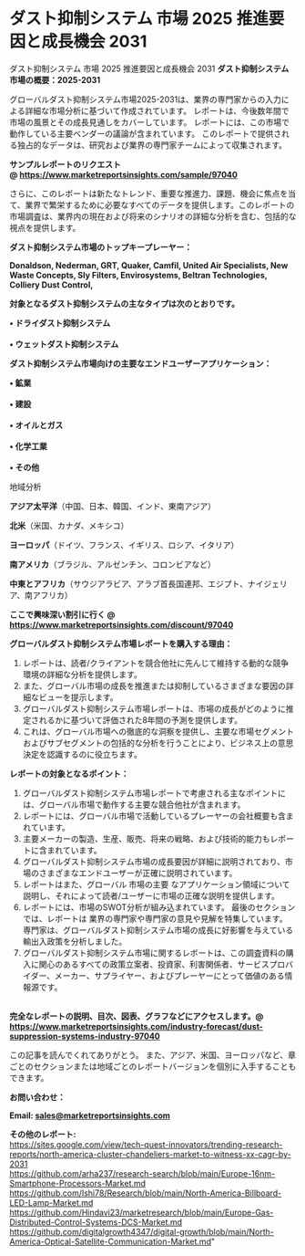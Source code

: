 # ダスト抑制システム 市場 2025 推進要因と成長機会 2031
ダスト抑制システム 市場 2025 推進要因と成長機会 2031
<strong><b>ダスト抑制システム市場の概要：2025-2031</b></strong>

グローバルダスト抑制システム市場2025-2031は、業界の専門家からの入力による詳細な市場分析に基づいて作成されています。 レポートは、今後数年間で市場の風景とその成長見通しをカバーしています。 レポートには、この市場で動作している主要ベンダーの議論が含まれています。 このレポートで提供される独占的なデータは、研究および業界の専門家チームによって収集されます。

<strong>サンプルレポートのリクエスト @ <a href=https://www.marketreportsinsights.com/sample/97040>https://www.marketreportsinsights.com/sample/97040</a></strong>

さらに、このレポートは新たなトレンド、重要な推進力、課題、機会に焦点を当て、業界で繁栄するために必要なすべてのデータを提供します。このレポートの市場調査は、業界内の現在および将来のシナリオの詳細な分析を含む、包括的な視点を提供します。

<strong>ダスト抑制システム市場のトップキープレーヤー：</strong>

<strong>Donaldson, Nederman, GRT, Quaker, Camfil, United Air Specialists, New Waste Concepts, Sly Filters, Envirosystems, Beltran Technologies, Colliery Dust Control,</strong>

<strong><b>対象となるダスト抑制システムの主なタイプは次のとおりです。</b></strong>

<strong>• ドライダスト抑制システム<br><br>• ウェットダスト抑制システム</strong>

<strong><b>ダスト抑制システム市場向けの主要なエンドユーザーアプリケーション：</b></strong>

<strong>• 鉱業<br><br>• 建設<br><br>• オイルとガス<br><br>• 化学工業<br><br>• その他</strong>

 地域分析

<strong><b>アジア太平洋</b></strong>（中国、日本、韓国、インド、東南アジア）

<strong><b>北米</b></strong>（米国、カナダ、メキシコ）

<strong><b>ヨーロッパ</b></strong>（ドイツ、フランス、イギリス、ロシア、イタリア）

<strong><b>南アメリカ</b></strong>（ブラジル、アルゼンチン、コロンビアなど）

<strong><b>中東とアフリカ</b></strong>（サウジアラビア、アラブ首長国連邦、エジプト、ナイジェリア、南アフリカ）

<strong>ここで興味深い割引に行く @ <a href=https://www.marketreportsinsights.com/discount/97040>https://www.marketreportsinsights.com/discount/97040</a></strong>

<strong><b>グローバルダスト抑制システム市場レポートを購入する理由：</b></strong>
<ol>
  <li>レポートは、読者/クライアントを競合他社に先んじて維持する動的な競争環境の詳細な分析を提供します。</li>
  <li>また、グローバル市場の成長を推進または抑制しているさまざまな要因の詳細なビューを提示します。</li>
  <li>グローバルダスト抑制システム市場レポートは、市場の成長がどのように推定されるかに基づいて評価された8年間の予測を提供します。</li>
  <li>これは、グローバル市場への徹底的な洞察を提供し、主要な市場セグメントおよびサブセグメントの包括的な分析を行うことにより、ビジネス上の意思決定を認識するのに役立ちます。</li>
</ol>
<strong><b>レポートの対象となるポイント：</b></strong>
<ol>
  <li>グローバルダスト抑制システム市場レポートで考慮される主なポイントには、グローバル市場で動作する主要な競合他社が含まれます。</li>
  <li>レポートには、グローバル市場で活動しているプレーヤーの会社概要も含まれています。</li>
  <li>主要メーカーの製造、生産、販売、将来の戦略、および技術的能力もレポートに含まれています。</li>
  <li>グローバルダスト抑制システム市場の成長要因が詳細に説明されており、市場のさまざまなエンドユーザーが正確に説明されています。</li>
  <li>レポートはまた、グローバル 市場の主要 なアプリケーション領域について説明し、それによって読者/ユーザーに市場の正確な説明を提供します。</li>
  <li>レポートには、市場のSWOT分析が組み込まれています。 最後のセクションでは、レポートは 業界の専門家や専門家の意見や見解を特集しています。 専門家は、グローバルダスト抑制システム市場の成長に好影響を与えている輸出入政策を分析しました。</li>
  <li>グローバルダスト抑制システム市場に関するレポートは、この調査資料の購入に関心のあるすべての政策立案者、投資家、利害関係者、サービスプロバイダー、メーカー、サプライヤー、およびプレーヤーにとって価値のある情報源です。</li>
</ol><br>
<strong>完全なレポートの説明、目次、図表、グラフなどにアクセスします。@ <a href=https://www.marketreportsinsights.com/industry-forecast/dust-suppression-systems-industry-97040>https://www.marketreportsinsights.com/industry-forecast/dust-suppression-systems-industry-97040</a></strong>

この記事を読んでくれてありがとう。 また、アジア、米国、ヨーロッパなど、章ごとのセクションまたは地域ごとのレポートバージョンを個別に入手することもできます。

<strong><b>お問い合わせ：</b></strong>

<strong>Email: </strong><a href=mailto:sales@marketreportsinsights.com><strong>sales@marketreportsinsights.com</strong></a>

<strong>その他のレポート:</strong>
<br>
<a href=https://sites.google.com/view/tech-quest-innovators/trending-research-reports/north-america-cluster-chandeliers-market-to-witness-xx-cagr-by-2031>https://sites.google.com/view/tech-quest-innovators/trending-research-reports/north-america-cluster-chandeliers-market-to-witness-xx-cagr-by-2031</a>
<br>
<a href=https://github.com/arha237/research-search/blob/main/Europe-16nm-Smartphone-Processors-Market.md>https://github.com/arha237/research-search/blob/main/Europe-16nm-Smartphone-Processors-Market.md</a>
<br>
<a href=https://github.com/Ishi78/Research/blob/main/North-America-Billboard-LED-Lamp-Market.md>https://github.com/Ishi78/Research/blob/main/North-America-Billboard-LED-Lamp-Market.md</a>
<br>
<a href=https://github.com/Hindavi23/marketresearch/blob/main/Europe-Gas-Distributed-Control-Systems-DCS-Market.md>https://github.com/Hindavi23/marketresearch/blob/main/Europe-Gas-Distributed-Control-Systems-DCS-Market.md</a>
<br>
<a href=https://github.com/digitalgrowth4347/digital-growth/blob/main/North-America-Optical-Satellite-Communication-Market.md>https://github.com/digitalgrowth4347/digital-growth/blob/main/North-America-Optical-Satellite-Communication-Market.md</a>"
